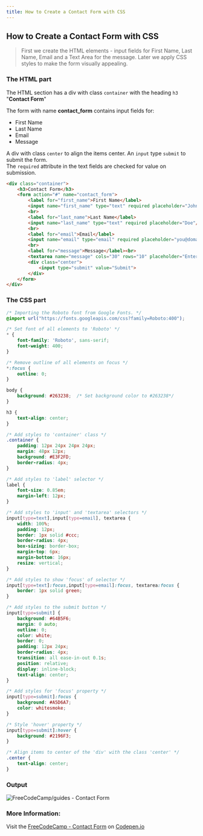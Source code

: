 ```yaml
---
title: How to Create a Contact Form with CSS
---
```

## How to Create a Contact Form with CSS

> First we create the HTML elements - input fields for First Name, Last Name, Email and a Text Area for the message.
> Later we apply CSS styles to make the form visually appealing.

### The HTML part

The HTML section has a div with class `container` with the heading `h3` "__Contact Form__"

The form with name __contact_form__ contains input fields for:
- First Name
- Last Name
- Email
- Message

A div with class `center` to align the items center. An `input` type `submit` to submit the form.
<br>The `required` attribute in the text fields are checked for value on submission.

```html
<div class="container">
	<h3>Contact Form</h3>
	<form action="#" name="contact_form">
		<label for="first_name">First Name</label>
		<input name="first_name" type="text" required placeholder="John"/>
		<br>
		<label for="last_name">Last Name</label>
		<input name="last_name" type="text" required placeholder="Doe"/>
		<br>
		<label for="email">Email</label>
		<input name="email" type="email" required placeholder="you@domain.com"/>
		<br>
		<label for="message">Message</label><br>
		<textarea name="message" cols="30" rows="10" placeholder="Enter your message here ..." required> </textarea>
		<div class="center">
			<input type="submit" value="Submit">
		</div>
	</form>	
</div>
```
### The CSS part

```css
/* Importing the Roboto font from Google Fonts. */
@import url("https://fonts.googleapis.com/css?family=Roboto:400");

/* Set font of all elements to 'Roboto' */
* {
	font-family: 'Roboto', sans-serif;
	font-weight: 400;
}

/* Remove outline of all elements on focus */
*:focus {
	outline: 0;
}

body {
	background: #263238;  /* Set background color to #263238*/
}

h3 {
	text-align: center;
}

/* Add styles to 'container' class */
.container {
	padding: 12px 24px 24px 24px;
	margin: 48px 12px;
	background: #E3F2FD;
	border-radius: 4px;
}

/* Add styles to 'label' selector */
label {
	font-size: 0.85em;
	margin-left: 12px;
}

/* Add styles to 'input' and 'textarea' selectors */
input[type=text],input[type=email], textarea {
    width: 100%;
    padding: 12px;
    border: 1px solid #ccc;
    border-radius: 4px;
    box-sizing: border-box;
    margin-top: 6px;
    margin-bottom: 16px;
    resize: vertical;
}

/* Add styles to show 'focus' of selector */
input[type=text]:focus,input[type=email]:focus, textarea:focus {
	border: 1px solid green;
}

/* Add styles to the submit button */
input[type=submit] {
	background: #64B5F6;
	margin: 0 auto;
	outline: 0;
	color: white;
	border: 0;
	padding: 12px 24px;
	border-radius: 4px;
	transition: all ease-in-out 0.1s;
	position: relative;
	display: inline-block;
	text-align: center;
}

/* Add styles for 'focus' property */
input[type=submit]:focus {
	background: #A5D6A7;
	color: whitesmoke;
}

/* Style 'hover' property */
input[type=submit]:hover {
	background: #2196F3;
}

/* Align items to center of the 'div' with the class 'center' */
.center {
	text-align: center;
}
```

### Output 

![FreeCodeCamp/guides - Contact Form](http://res.cloudinary.com/crack-jack/image/upload/v1508434398/FCC_Github_Contact_form.png)

### More Information:
 Visit the <a href="https://codepen.io/rakhi2104/pen/QqYOoe/"> FreeCodeCamp - Contact Form</a> on <a href="https://codepen.io">Codepen.io</a>
